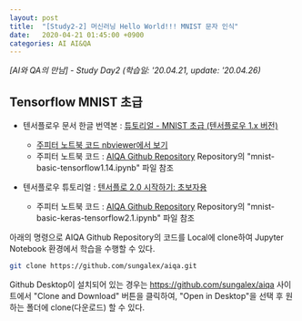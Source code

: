 ```yaml
---
layout: post
title:  "[Study2-2] 머신러닝 Hello World!!! MNIST 문자 인식"
date:   2020-04-21 01:45:00 +0900
categories: AI AI&QA
---
```


*[AI와 QA의 만남] - Study Day2 (학습일: '20.04.21, update: '20.04.26)*

## Tensorflow MNIST 초급

- 텐서플로우 문서 한글 번역본 : [튜토리얼 - MNIST 초급 (텐서플로우 1.x 버전)](https://tensorflowkorea.gitbooks.io/tensorflow-kr/content/g3doc/tutorials/mnist/beginners/)

  - [주피터 노트북 코드 nbviewer에서 보기](https://nbviewer.jupyter.org/github/sungalex/aiqa/blob/master/mnist-basic-tensorflow1.14.ipynb)
  - 주피터 노트북 코드 : [AIQA Github Repository](https://github.com/sungalex/aiqa) Repository의 "mnist-basic-tensorflow1.14.ipynb" 파일 참조

- 텐서플로우 튜토리얼 : [텐서플로 2.0 시작하기: 초보자용](https://www.tensorflow.org/tutorials/quickstart/beginner)

  - 주피터 노트북 코드 : [AIQA Github Repository](https://github.com/sungalex/aiqa) Repository의 "mnist-basic-keras-tensorflow2.1.ipynb" 파일 참조

아래의 명령으로 AIQA Github Repository의 코드를 Local에 clone하여 Jupyter Notebook 환경에서 학습을 수행할 수 있다.

```bash
git clone https://github.com/sungalex/aiqa.git
```

Github Desktop이 설치되어 있는 경우는 <https://github.com/sungalex/aiqa> 사이트에서 "Clone and Download" 버튼을 클릭하여, "Open in Desktop"을 선택 후 원하는 폴더에 clone(다운로드) 할 수 있다.